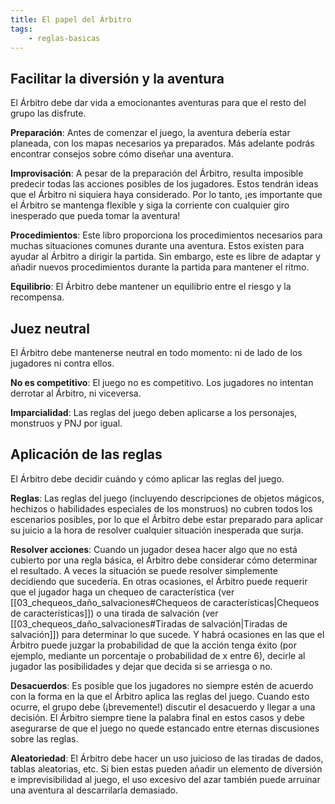 ```yaml
---
title: El papel del Árbitro
tags:
    - reglas-basicas
---
```


## Facilitar la diversión y la aventura
El Árbitro debe dar vida a emocionantes aventuras para que el resto del grupo las disfrute.

**Preparación**: Antes de comenzar el juego, la aventura debería estar planeada, con los mapas necesarios ya preparados. Más adelante podrás encontrar consejos sobre cómo diseñar una aventura.

**Improvisación**: A pesar de la preparación del Árbitro, resulta imposible predecir todas las acciones posibles de los jugadores. Estos tendrán ideas que el Árbitro ni siquiera haya considerado. Por lo tanto, ¡es importante que el Árbitro se mantenga flexible y siga la corriente con cualquier giro inesperado que pueda tomar la aventura!

**Procedimientos**: Este libro proporciona los procedimientos necesarios para muchas situaciones comunes durante una aventura. Estos existen para ayudar al Árbitro a dirigir la partida. Sin embargo, este es libre de adaptar y añadir nuevos procedimientos durante la partida para mantener el ritmo.

**Equilibrio**: El Árbitro debe mantener un equilibrio entre el riesgo y la recompensa.

## Juez neutral
El Árbitro debe mantenerse neutral en todo momento: ni de lado de los jugadores ni contra ellos.

**No es competitivo**: El juego no es competitivo. Los jugadores no intentan derrotar al Árbitro, ni viceversa.

**Imparcialidad**: Las reglas del juego deben aplicarse a los personajes, monstruos y PNJ por igual.

## Aplicación de las reglas
El Árbitro debe decidir cuándo y cómo aplicar las reglas del juego.

**Reglas**: Las reglas del juego (incluyendo descripciones de objetos mágicos, hechizos o habilidades especiales de los monstruos) no cubren todos los escenarios posibles, por lo que el Árbitro debe estar preparado para aplicar su juicio a la hora de resolver cualquier situación inesperada que surja.

**Resolver acciones**: Cuando un jugador desea hacer algo que no está cubierto por una regla básica, el Árbitro debe considerar cómo determinar el resultado. A veces la situación se puede resolver simplemente decidiendo que sucedería. En otras ocasiones, el Árbitro puede requerir que el jugador haga un chequeo de característica (ver [[03_chequeos_daño_salvaciones#Chequeos de características|Chequeos de características]]) o una tirada de salvación (ver [[03_chequeos_daño_salvaciones#Tiradas de salvación|Tiradas de salvación]]) para determinar lo que sucede. Y habrá ocasiones en las que el Árbitro puede juzgar la probabilidad de que la acción tenga éxito (por ejemplo, mediante un porcentaje o probabilidad de x entre 6), decirle al jugador las posibilidades y dejar que decida si se arriesga o no.

**Desacuerdos**: Es posible que los jugadores no siempre estén de acuerdo con la forma en la que el Árbitro aplica las reglas del juego. Cuando esto ocurre, el grupo debe (¡brevemente!) discutir el desacuerdo y llegar a una decisión. El Árbitro siempre tiene la palabra final en estos casos y debe asegurarse de que el juego no quede estancado entre eternas discusiones sobre las reglas.

**Aleatoriedad**: El Árbitro debe hacer un uso juicioso de las tiradas de dados, tablas aleatorias, etc. Si bien estas pueden añadir un elemento de diversión e imprevisibilidad al juego, el uso excesivo del azar también puede arruinar una aventura al descarrilarla demasiado.
